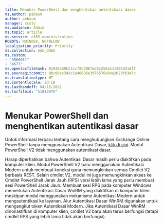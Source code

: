 ```yaml
---
title: Menukar PowerShell dan menghentikan autentikasi dasar
ms.author: pebaum
author: pebaum
manager: scotv
ms.audience: Admin
ms.topic: article
ms.service: o365-administration
ROBOTS: NOINDEX, NOFOLLOW
localization_priority: Priority
ms.collection: Adm_O365
ms.custom:
- "3500011"
- "4577"
ms.openlocfilehash: 01938a59b53ccf8b7867ed9c256e141205d31dff
ms.sourcegitcommit: 8bc60ec34bc1e40685e3976576e04a2623f63a7c
ms.translationtype: HT
ms.contentlocale: id-ID
ms.lasthandoff: 04/15/2021
ms.locfileid: "51813475"
---
```

# <a name="exchange-powershell-and-basic-authentication-deprecation"></a>Menukar PowerShell dan menghentikan autentikasi dasar

Untuk informasi terbaru tentang cara menghubungkan Exchange Online PowerShell tanpa menggunakan Autentikasi Dasar, [klik di sini](https://aka.ms/exops-docs). Modul PowerShell V2 tidak menggunakan autentikasi dasar.

Harap diperhatikan bahwa Autentikasi Dasar masih perlu diaktifkan pada komputer klien.
Modul PowerShell V2 baru menggunakan Autentikasi Modern untuk membuat koneksi guna memungkinkan semua Cmdlet V2 berbasis REST. Selain cmdlet V2, modul ini juga memungkinkan akses ke Cmdlet PowerShell Jarak Jauh (RPS) versi lebih lama yang perlu membuat sesi PowerShell Jarak Jauh. Membuat sesi RPS pada komputer Windows memerlukan Autentikasi Dasar WinRM yang diaktifkan di komputer klien meskipun modul menggunakan mekanisme Autentikasi Modern untuk mengautentikasi ke layanan. Alur Autentikasi Dasar WinRM digunakan untuk mengangkut token Autentikasi Modern. Jika Autentikasi Dasar WinRM dinonaktifkan di komputer klien, cmdlet V2 baru akan terus berfungsi (tetapi cmdlet RPS yang lebih lama tidak akan berfungsi).
